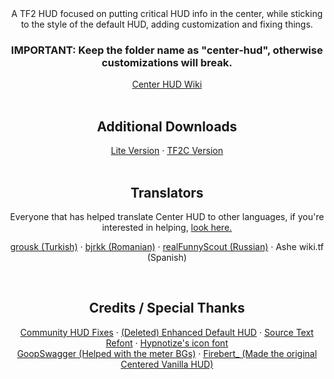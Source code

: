 <div id="main" align="center">
  A TF2 HUD focused on putting critical HUD info in the center, while sticking to the style of the default HUD, adding customization and fixing things.
  <br>
  <h3><b>IMPORTANT: Keep the folder name as "center-hud", otherwise customizations will break.</b></h3>
  <a href="https://github.com/Rorriis/center-hud/wiki">Center HUD Wiki</a>
</div>
<br>
<div id="additional" align="center">
  <h2>Additional Downloads</h2>
  <a href="https://github.com/Rorriis/center-hud/releases/download/v20/center-hud-lite.zip">Lite Version</a>
  ·
  <a href="https://github.com/Rorriis/center-hud/releases/download/v20/center-hud-tf2c.zip">TF2C Version</a>
</div>
<br>
<div id="translators" align="center">
  <h2>Translators</h2>
  Everyone that has helped translate Center HUD to other languages, if you're interested in helping, <a href="https://github.com/Rorriis/center-hud/wiki/Translating">look here.</a>
  <br>
  <p><a href="https://github.com/grousk">grousk (Turkish)</a>
  ·
  <a href="https://steamcommunity.com/id/bambambambrrrbrrrboopboop/">bjrkk (Romanian)</a>
  ·
  <a href="https://github.com/realFunnyScout">realFunnyScout (Russian)</a>
  ·
  Ashe wiki.tf (Spanish)</p>
</div>
<br>
<div id="credits" align="center">
  <h2>Credits / Special Thanks</h2>
  <p><a href="https://github.com/CriticalFlaw/TF2HUD.Fixes">Community HUD Fixes</a>
  ·
  <a href="https://gamebanana.com/mods/385807">(Deleted) Enhanced Default HUD</a>
  ·
  <a href="https://gamebanana.com/mods/314848">Source Text Refont</a>
  ·
  <a href="https://github.com/Hypnootize/TF2-HUD-Icons">Hypnotize's icon font</a>
  <br>
  <a href="https://gamebanana.com/members/1672887">GoopSwagger (Helped with the meter BGs)</a>
  ·
  <a href="https://gamebanana.com/members/1767717">Firebert_ (Made the original Centered Vanilla HUD)</a></p>
</div>
